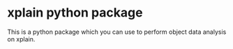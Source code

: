 # xplain python package

This is a python package which you can use to perform object data analysis 
on xplain. 